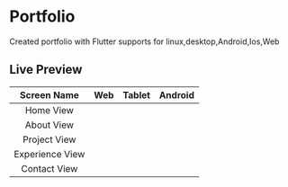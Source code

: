 # Portfolio

Created portfolio with Flutter supports for linux,desktop,Android,Ios,Web

## Live Preview
Screen Name| Web | Tablet | Android | 
|:---:| :---: | :---: | :---: |
| Home View |  |  | |
| About View |  |  | |
| Project View |  |  | |
| Experience View |  |  | |
| Contact View |  |  | |



